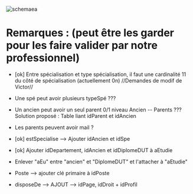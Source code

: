 




![schemaea](https://cloud.githubusercontent.com/assets/9157490/5057282/c3fa4b74-6cb6-11e4-9ce5-a7c56efb2fd9.jpg)

Remarques : (peut être les garder pour les faire valider par notre professionnel)
===========

  - [ok] Entre spécialisation et type spécialisation, il faut une cardinalité 11 du côté de spécialisation (actuellement 0n)
//Demandes de modif de Victor//
  - Une spé peut avoir plusieurs typeSpé ???
  - Un ancien peut avoir un seul parent 0/1 niveau Ancien -- Parents ??? Solution proposé : Table liant idParent et idAncien
  - Les parents peuvent avoir mail ?

  - [ok] estSpecialise --> Ajouter idAncien et idSpe
  - [ok] Ajouter idDepartement, idAncien et idDiplomeDUT à aEtudie
  - Enlever "aEu" entre "ancien" et "DiplomeDUT" et l'attacher à "aEtudie"
  - Poste --> ajouter clé primaire à idPoste
  - disposeDe --> AJOUT --> idPage, idDroit + idProfil

